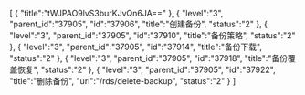 [
	{
		"title":"tWJPAO9lvS3burKJvQn6JA=="
	},
	{
		"level":"3",
		"parent_id":"37905",
		"id":"37906",
		"title":"创建备份",
		"status":"2"
	},
	{
		"level":"3",
		"parent_id":"37905",
		"id":"37910",
		"title":"备份策略",
		"status":"2"
	},
	{
		"level":"3",
		"parent_id":"37905",
		"id":"37914",
		"title":"备份下载",
		"status":"2"
	},
	{
		"level":"3",
		"parent_id":"37905",
		"id":"37918",
		"title":"备份覆盖恢复",
		"status":"2"
	},
	{
		"level":"3",
		"parent_id":"37905",
		"id":"37922",
		"title":"删除备份",
		"url":"/rds/delete-backup",
		"status":"2"
	}
]